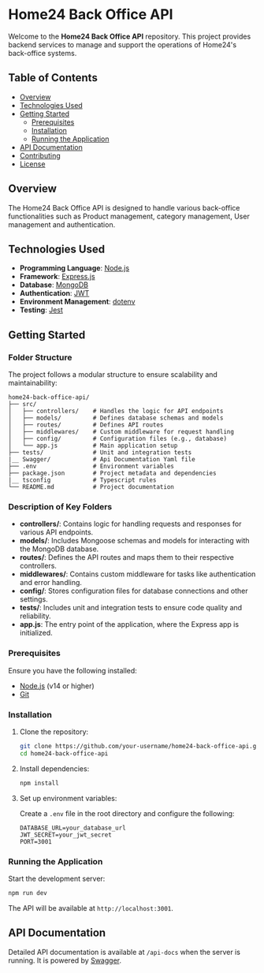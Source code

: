 # Home24 Back Office API

Welcome to the **Home24 Back Office API** repository. This project provides backend services to manage and support the operations of Home24's back-office systems.

## Table of Contents

- [Overview](#overview)
- [Technologies Used](#technologies-used)
- [Getting Started](#getting-started)
  - [Prerequisites](#prerequisites)
  - [Installation](#installation)
  - [Running the Application](#running-the-application)
- [API Documentation](#api-documentation)
- [Contributing](#contributing)
- [License](#license)

## Overview

The Home24 Back Office API is designed to handle various back-office functionalities such as Product management, category management, User management and authentication.

## Technologies Used

- **Programming Language**: [Node.js](https://nodejs.org/)
- **Framework**: [Express.js](https://expressjs.com/)
- **Database**: [MongoDB](https://www.mongodb.com/)
- **Authentication**: [JWT](https://jwt.io/)
- **Environment Management**: [dotenv](https://github.com/motdotla/dotenv)
- **Testing**: [Jest](https://jestjs.io/)

## Getting Started

### Folder Structure

The project follows a modular structure to ensure scalability and maintainability:

```
home24-back-office-api/
├── src/
│   ├── controllers/    # Handles the logic for API endpoints
│   ├── models/         # Defines database schemas and models
│   ├── routes/         # Defines API routes
│   ├── middlewares/    # Custom middleware for request handling
│   ├── config/         # Configuration files (e.g., database)
│   └── app.js          # Main application setup
├── tests/              # Unit and integration tests
|__ Swagger/            # Api Documentation Yaml file
├── .env                # Environment variables
├── package.json        # Project metadata and dependencies
|__ tsconfig            # Typescript rules
└── README.md           # Project documentation
```

### Description of Key Folders

- **controllers/**: Contains logic for handling requests and responses for various API endpoints.
- **models/**: Includes Mongoose schemas and models for interacting with the MongoDB database.
- **routes/**: Defines the API routes and maps them to their respective controllers.
- **middlewares/**: Contains custom middleware for tasks like authentication and error handling.
- **config/**: Stores configuration files for database connections and other settings.
- **tests/**: Includes unit and integration tests to ensure code quality and reliability.
- **app.js**: The entry point of the application, where the Express app is initialized.

### Prerequisites

Ensure you have the following installed:

- [Node.js](https://nodejs.org/) (v14 or higher)
- [Git](https://git-scm.com/)

### Installation

1. Clone the repository:

   ```bash
   git clone https://github.com/your-username/home24-back-office-api.git
   cd home24-back-office-api
   ```

2. Install dependencies:

   ```bash
   npm install
   ```

3. Set up environment variables:

   Create a `.env` file in the root directory and configure the following:

   ```env
   DATABASE_URL=your_database_url
   JWT_SECRET=your_jwt_secret
   PORT=3001
   ```

### Running the Application

Start the development server:

```bash
npm run dev
```

The API will be available at `http://localhost:3001`.

## API Documentation

Detailed API documentation is available at `/api-docs` when the server is running. It is powered by [Swagger](https://swagger.io/).
